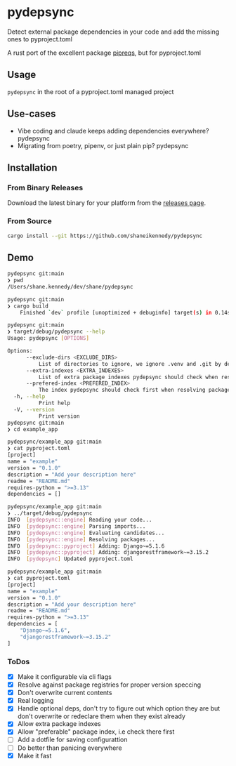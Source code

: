 # pydepsync

Detect external package dependencies in your code and add the missing ones to pyproject.toml

A rust port of the excellent package [pipreqs](https://github.com/bndr/pipreqs), but for pyproject.toml

## Usage

`pydepsync` in the root of a pyproject.toml managed project

## Use-cases

- Vibe coding and claude keeps adding dependencies everywhere? pydepsync
- Migrating from poetry, pipenv, or just plain pip? pydepsync

## Installation

### From Binary Releases

Download the latest binary for your platform from the [releases page](https://github.com/shaneikennedy/pydepsync/releases/latest).

### From Source
```bash
cargo install --git https://github.com/shaneikennedy/pydepsync
```

## Demo

```sh
pydepsync git:main
❯ pwd
/Users/shane.kennedy/dev/shane/pydepsync

pydepsync git:main
❯ cargo build
    Finished `dev` profile [unoptimized + debuginfo] target(s) in 0.14s

pydepsync git:main
❯ target/debug/pydepsync --help
Usage: pydepsync [OPTIONS]

Options:
      --exclude-dirs <EXCLUDE_DIRS>
          List of directories to ignore, we ignore .venv and .git by default
      --extra-indexes <EXTRA_INDEXES>
          List of extra package indexes pydepsync should check when resolving dependencies. We check https://pypi.org/pypi by default
      --prefered-index <PREFERED_INDEX>
          The index pydepsync should check first when resolving packages
  -h, --help
          Print help
  -V, --version
          Print version
pydepsync git:main
❯ cd example_app

pydepsync/example_app git:main
❯ cat pyproject.toml
[project]
name = "example"
version = "0.1.0"
description = "Add your description here"
readme = "README.md"
requires-python = ">=3.13"
dependencies = []

pydepsync/example_app git:main
❯ ../target/debug/pydepsync
INFO  [pydepsync::engine] Reading your code...
INFO  [pydepsync::engine] Parsing imports...
INFO  [pydepsync::engine] Evaluating candidates...
INFO  [pydepsync::engine] Resolving packages...
INFO  [pydepsync::pyproject] Adding: Django~=5.1.6
INFO  [pydepsync::pyproject] Adding: djangorestframework~=3.15.2
INFO  [pydepsync] Updated pyproject.toml

pydepsync/example_app git:main
❯ cat pyproject.toml
[project]
name = "example"
version = "0.1.0"
description = "Add your description here"
readme = "README.md"
requires-python = ">=3.13"
dependencies = [
    "Django~=5.1.6",
    "djangorestframework~=3.15.2"
]
```

### ToDos

- [x] Make it configurable via cli flags
- [x] Resolve against package registries for proper version speccing
- [x] Don't overwrite current contents
- [x] Real logging
- [x] Handle optional deps, don't try to figure out which option they are but don't overwrite or redeclare them when they exist already
- [x] Allow extra package indexes
- [x] Allow "preferable" package index, i.e check there first
- [ ] Add a dotfile for saving configurattion
- [ ] Do better than panicing everywhere
- [x] Make it fast
